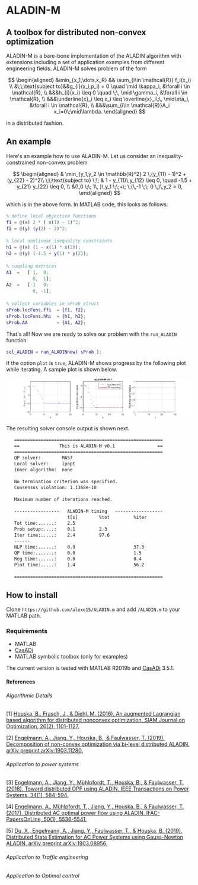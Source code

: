 # ALADIN-M 
## A toolbox for distributed non-convex optimization

ALADIN-M is a bare-bone implementation of the ALADIN algorithm with extensions including a set of application examples from different engineering fields. ALADIN-M solves problem of the form 

$$
\begin{aligned} 
&\min_{x_1,\dots,x_R} && \sum_{i\in \mathcal{R}} f_i(x_i) \\
&\;\;\text{subject to}&&g_{i}(x_i,p_i) = 0 \quad  \mid \kappa_i,  &\forall i \in \mathcal{R}, \\
&&&h_{i}(x_i) \leq 0 \quad \;\, \mid \gamma_i,  &\forall i \in \mathcal{R}, \\
&&&\underline{x}_i \leq x_i \leq  \overline{x}_i\;\, \mid\eta_i,  &\forall i \in \mathcal{R}, \\
&&&\sum_{i\in \mathcal{R}}A_i x_i=0\;\mid\lambda.
\end{aligned}
$$

in a distributed fashion.

## An example

Here's an example how to use ALADIN-M. Let us consider an inequality-constrained non-convex problem

$$
	\begin{aligned}  
&	\min_{y_1,y_2 \in \mathbb{R}^2}   2 \,(y_{11} - 1)^2 +   (y_{22} - 2)^2\\
	\;\;\text{subject to} \;\;    &  1 - y_{11}\,y_{12} \leq 0, \quad 
	 -1.5 + y_{21} y_{22} \leq 0, \\
	 &(\,0 \;\; 1\, )\,y_1 \;\;+\; \;(\,-1 \;\; 0 \,)\,y_2 = 0,
	\end{aligned}
$$

which is in the above form. In MATLAB code, this looks as follows:

``` matlab
% define local objective functions
f1 = @(x) 2 * ( x(1) - 1)^2;
f2 = @(y) (y(2) - 2)^2;

% local nonlinear inequality constraints
h1 = @(x) (1 - x(1) * x(2));
h2 = @(y) (-1.5 + y(1) * y(2));

% coupling matrices
A1  =   [ 1,  0;
          0,  1];
A2  =   [-1   0;
          0, -1];
     
% collect variables in sProb struct
sProb.locFuns.ffi  = {f1, f2};
sProb.locFuns.hhi  = {h1, h2};
sProb.AA           = {A1, A2};
```

That's all! Now we are ready to solve our problem with the `run_ALADIN` function.

``` matlab
sol_ALADIN = run_ALADINnew( sProb ); 
```


If the option `plot` is `true`, ALADIN-M shows progress by the following plot while iterating.  A sample plot is shown below.

![](.\figures\exPlot.png)

The resulting solver console output is shown next.

```
   ========================================================      
   ==               This is ALADIN-M v0.1                ==      
   ========================================================      
   QP solver:        MA57
   Local solver:     ipopt
   Inner algorithm:  none
                                                                
   No termination criterion was specified.
   Consensus violation: 1.1368e-10
                                                                
   Maximum number of iterations reached.
                                                           
   -----------------   ALADIN-M timing   ------------------
                       t[s]        %tot         %iter
   Tot time:......:    2.5                                 
   Prob setup:....:    0.1         2.3                     
   Iter time:.....:    2.4         97.6                    
   ------
   NLP time:......:    0.9                      37.3       
   QP time:.......:    0.0                      1.5        
   Reg time:......:    0.0                      0.4        
   Plot time:.....:    1.4                      56.2       
                                                           
   ========================================================
```

## How to install
Clone `https://github.com/alexe15/ALADIN.m` and add `/ALADIN.m` to your MATLAB path.

### Requirements
- MATLAB
- [CasADi](https://web.casadi.org/get/) 
- MATLAB symbolic toolbox (only for examples)

The current version is tested with MATLAB R2019b and [CasADi](https://web.casadi.org/get/)  3.5.1.



#### References
###### Algorithmic Details
[1] [Houska, B., Frasch, J., & Diehl, M. (2016). An augmented Lagrangian based algorithm for distributed nonconvex optimization. SIAM Journal on Optimization, 26(2), 1101-1127.](https://epubs.siam.org/doi/abs/10.1137/140975991) 

[2] [Engelmann, A., Jiang, Y., Houska, B., & Faulwasser, T. (2019). Decomposition of non-convex optimization via bi-level distributed ALADIN. arXiv preprint arXiv:1903.11280.](https://arxiv.org/abs/1903.11280) 

###### Application to power systems

[3] [Engelmann, A., Jiang, Y., Mühlpfordt, T., Houska, B., & Faulwasser, T. (2018). Toward distributed OPF using ALADIN. IEEE Transactions on Power Systems, 34(1), 584-594.](https://ieeexplore.ieee.org/abstract/document/8450020) 


[4] [Engelmann, A., Mühlpfordt, T., Jiang, Y., Houska, B., & Faulwasser, T. (2017). Distributed AC optimal power flow using ALADIN. IFAC-PapersOnLine, 50(1), 5536-5541.](https://www.sciencedirect.com/science/article/pii/S2405896317315823) 

[5] [Du, X., Engelmann, A., Jiang, Y., Faulwasser, T., & Houska, B. (2019). Distributed State Estimation for AC Power Systems using Gauss-Newton ALADIN. arXiv preprint arXiv:1903.08956.](https://arxiv.org/abs/1903.08956) 

###### Application to  Traffic engineering
###### Application to Optimal control





